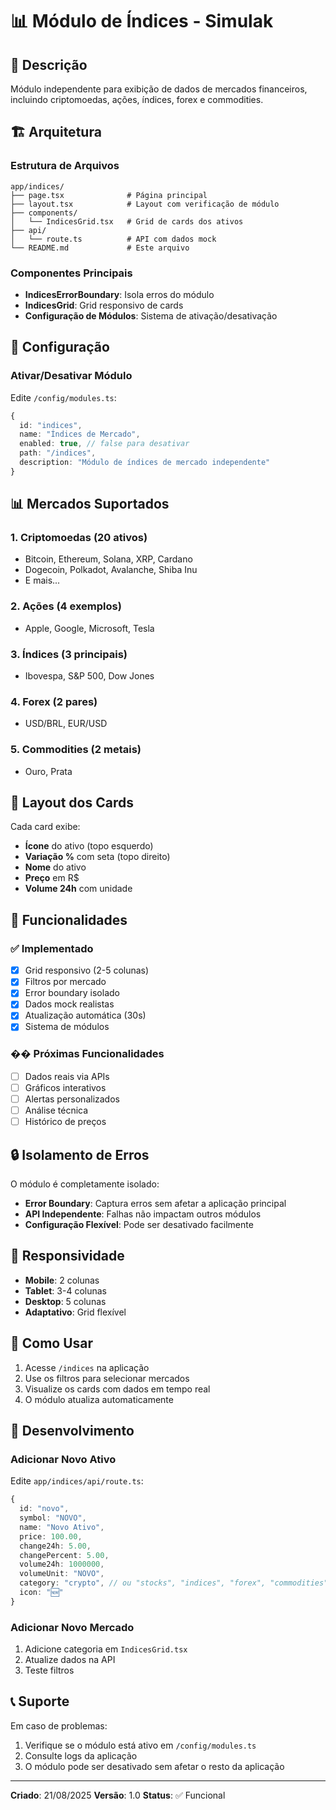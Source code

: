 # 📊 Módulo de Índices - Simulak

## 🎯 Descrição
Módulo independente para exibição de dados de mercados financeiros, incluindo criptomoedas, ações, índices, forex e commodities.

## 🏗️ Arquitetura

### Estrutura de Arquivos
```
app/indices/
├── page.tsx              # Página principal
├── layout.tsx            # Layout com verificação de módulo
├── components/
│   └── IndicesGrid.tsx   # Grid de cards dos ativos
├── api/
│   └── route.ts          # API com dados mock
└── README.md             # Este arquivo
```

### Componentes Principais
- **IndicesErrorBoundary**: Isola erros do módulo
- **IndicesGrid**: Grid responsivo de cards
- **Configuração de Módulos**: Sistema de ativação/desativação

## 🔧 Configuração

### Ativar/Desativar Módulo
Edite `/config/modules.ts`:
```typescript
{
  id: "indices",
  name: "Índices de Mercado",
  enabled: true, // false para desativar
  path: "/indices",
  description: "Módulo de índices de mercado independente"
}
```

## 📊 Mercados Suportados

### 1. Criptomoedas (20 ativos)
- Bitcoin, Ethereum, Solana, XRP, Cardano
- Dogecoin, Polkadot, Avalanche, Shiba Inu
- E mais...

### 2. Ações (4 exemplos)
- Apple, Google, Microsoft, Tesla

### 3. Índices (3 principais)
- Ibovespa, S&P 500, Dow Jones

### 4. Forex (2 pares)
- USD/BRL, EUR/USD

### 5. Commodities (2 metais)
- Ouro, Prata

## 🎨 Layout dos Cards

Cada card exibe:
- **Ícone** do ativo (topo esquerdo)
- **Variação %** com seta (topo direito)
- **Nome** do ativo
- **Preço** em R$
- **Volume 24h** com unidade

## 🚀 Funcionalidades

### ✅ Implementado
- [x] Grid responsivo (2-5 colunas)
- [x] Filtros por mercado
- [x] Error boundary isolado
- [x] Dados mock realistas
- [x] Atualização automática (30s)
- [x] Sistema de módulos

### �� Próximas Funcionalidades
- [ ] Dados reais via APIs
- [ ] Gráficos interativos
- [ ] Alertas personalizados
- [ ] Análise técnica
- [ ] Histórico de preços

## 🔒 Isolamento de Erros

O módulo é completamente isolado:
- **Error Boundary**: Captura erros sem afetar a aplicação principal
- **API Independente**: Falhas não impactam outros módulos
- **Configuração Flexível**: Pode ser desativado facilmente

## 📱 Responsividade

- **Mobile**: 2 colunas
- **Tablet**: 3-4 colunas  
- **Desktop**: 5 colunas
- **Adaptativo**: Grid flexível

## 🎯 Como Usar

1. Acesse `/indices` na aplicação
2. Use os filtros para selecionar mercados
3. Visualize os cards com dados em tempo real
4. O módulo atualiza automaticamente

## 🔧 Desenvolvimento

### Adicionar Novo Ativo
Edite `app/indices/api/route.ts`:
```typescript
{
  id: "novo",
  symbol: "NOVO",
  name: "Novo Ativo",
  price: 100.00,
  change24h: 5.00,
  changePercent: 5.00,
  volume24h: 1000000,
  volumeUnit: "NOVO",
  category: "crypto", // ou "stocks", "indices", "forex", "commodities"
  icon: "🆕"
}
```

### Adicionar Novo Mercado
1. Adicione categoria em `IndicesGrid.tsx`
2. Atualize dados na API
3. Teste filtros

## 📞 Suporte

Em caso de problemas:
1. Verifique se o módulo está ativo em `/config/modules.ts`
2. Consulte logs da aplicação
3. O módulo pode ser desativado sem afetar o resto da aplicação

---
**Criado**: 21/08/2025
**Versão**: 1.0
**Status**: ✅ Funcional
